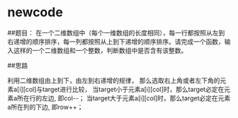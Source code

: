# newcode
##题目：
在一个二维数组中（每个一维数组的长度相同），每一行都按照从左到右递增的顺序排序，每一列都按照从上到下递增的顺序排序。请完成一个函数，输入这样的一个二维数组和一个整数，判断数组中是否含有该整数。

##思路

利用二维数组由上到下，由左到右递增的规律，
那么选取右上角或者左下角的元素a[i][col]与target进行比较，
当target小于元素a[i][col]时，那么target必定在元素a所在行的左边,
即col--；
当target大于元素a[i][col]时，那么target必定在元素a所在列的下边,
即row++；